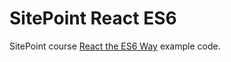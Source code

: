 # SitePoint React ES6

SitePoint course [React the ES6 Way](https://www.sitepoint.com/premium/courses/react-the-es6-way-2914) example code.
